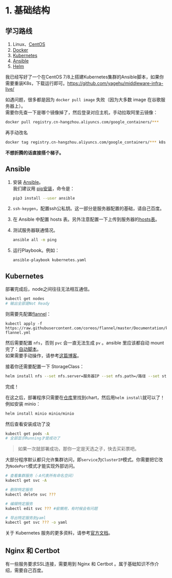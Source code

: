 # 1. 基础结构

## 学习路线

1. Linux、[CentOS](https://wiki.centos.org/)
2. [Docker](https://docs.docker.com/)
3. [Kubernetes](https://kubernetes.io/zh/docs/home/)
4. [Ansible](https://docs.ansible.com/ansible/latest/index.html)
5. [Helm](https://helm.sh/docs/)

我已经写好了一个在CentOS 7/8上搭建Kubernetes集群的Ansible脚本，如果你需要重装K8s，下载运行即可。https://github.com/yagehu/middleware-infra-live/

如遇问题，很多都是因为 `docker pull image` 失败（因为大多数 image 在谷歌服务器上）。  
需要你先查一下是哪个镜像掉了，然后登录对应主机，手动拉取阿里云镜像：

```sh
docker pull registry.cn-hangzhou.aliyuncs.com/google_containers/***
```

再手动改名

```sh
docker tag registry.cn-hangzhou.aliyuncs.com/google_containers/*** k8s.gcr.io/***
```

**不想折腾的话直接搭个梯子。**

## Ansible

1. 安装 [Ansible](https://docs.ansible.com/ansible/latest/installation_guide/intro_installation.html)。  
    我们建议用 [pip安装](https://docs.ansible.com/ansible/latest/installation_guide/intro_installation.html#installing-ansible-with-pip)，命令是：

    ```sh
    pip3 install --user ansible
    ```

2. `ssh-keygen`，配置ssh公私钥。这一部分是服务器配置的基础，请自己百度。

3. 在 Ansible 中配置 hosts 表。另外注意配置一下上传到服务器的[hosts表](ansible/roles/commons/pre-install/files/hosts)。


4. 测试服务器联通情况。

    ```sh
    ansible all -m ping
    ```

5. 运行Playbook。例如：

    ```sh
    ansible-playbook kubernetes.yaml
    ```

## Kubernetes

部署完成后，node之间往往无法相互通信。

```sh
kubectl get nodes
# 输出全部是Not Ready
```

则需要先配置[flannel](https://github.com/coreos/flannel)：

```
kubectl apply -f https://raw.githubusercontent.com/coreos/flannel/master/Documentation/kube-flannel.yml
```

然后需要配置 `nfs`，否则 `pvc` 会一直无法生成 `pv` 。ansible 里应该都自动 mount 完了：[自动脚本](ansible/roles/pv)。  
如果需要手动操作，请参考[这篇博客](https://qizhanming.com/blog/2018/08/08/how-to-install-nfs-on-centos-7)。

接着你还需要配置一下 StorageClass：
```sh
helm install nfs --set nfs.server=服务器IP --set nfs.path=/路径 --set storageClass.defaultClass=true stable/nfs-client-provisioner
```

完成！

在这之后，部署程序只需要在[仓库](https://hub.helm.sh/)里找到chart，然后用`helm install`就可以了！例如安装 minio：

```sh
helm install minio minio/minio
```

然后查看安装成功了没

```sh
kubectl get pods -A
# 全部显示Running才是成功了
```

> 如果一次就部署成功，那你一定是天选之子，快去买彩票吧。

大部分程序默认都只允许集群访问，即`service`为`ClusterIP`模式。你需要把它改为`NodePort`模式才能实现外部访问。

```sh
# 查看集群服务（-A代表所有命名空间）
kubectl get svc -A

# 删除特定服务
kubectl delete svc ???

# 编辑特定服务
kubectl edit svc ??? #偷懒用，有时候会有问题

# 导出特定服务到yaml
kubectl get svc ??? -o yaml
```

关于 Kubernetes 服务的更多资料，请参考[官方文档](https://kubernetes.io/zh/docs/concepts/services-networking/service/)。

## Nginx 和 Certbot

有一些服务要求SSL连接，需要用到 Nginx 和 Certbot 。属于基础知识不作介绍，需要自己百度。

